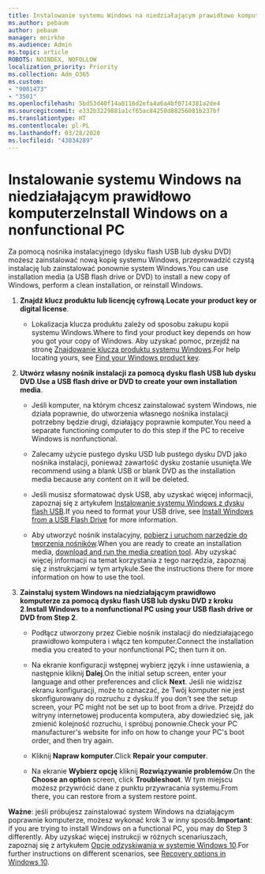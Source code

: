 ```yaml
---
title: Instalowanie systemu Windows na niedziałającym prawidłowo komputerze
ms.author: pebaum
author: pebaum
manager: mnirkhe
ms.audience: Admin
ms.topic: article
ROBOTS: NOINDEX, NOFOLLOW
localization_priority: Priority
ms.collection: Adm_O365
ms.custom:
- "9001473"
- "3501"
ms.openlocfilehash: 5bd53d40f14a8116d2efa4a6a4bf0714381a2de4
ms.sourcegitcommit: e332b3229881a1cf65ac84250d88256081b237bf
ms.translationtype: HT
ms.contentlocale: pl-PL
ms.lasthandoff: 03/28/2020
ms.locfileid: "43034289"
---
```

# <a name="install-windows-on-a-nonfunctional-pc"></a><span data-ttu-id="65a74-102">Instalowanie systemu Windows na niedziałającym prawidłowo komputerze</span><span class="sxs-lookup"><span data-stu-id="65a74-102">Install Windows on a nonfunctional PC</span></span>

<span data-ttu-id="65a74-103">Za pomocą nośnika instalacyjnego (dysku flash USB lub dysku DVD) możesz zainstalować nową kopię systemu Windows, przeprowadzić czystą instalację lub zainstalować ponownie system Windows.</span><span class="sxs-lookup"><span data-stu-id="65a74-103">You can use installation media (a USB flash drive or DVD) to install a new copy of Windows, perform a clean installation, or reinstall Windows.</span></span>

1. <span data-ttu-id="65a74-104">**Znajdź klucz produktu lub licencję cyfrową**.</span><span class="sxs-lookup"><span data-stu-id="65a74-104">**Locate your product key or digital license**.</span></span>

    - <span data-ttu-id="65a74-105">Lokalizacja klucza produktu zależy od sposobu zakupu kopii systemu Windows.</span><span class="sxs-lookup"><span data-stu-id="65a74-105">Where to find your product key depends on how you got your copy of Windows.</span></span> <span data-ttu-id="65a74-106">Aby uzyskać pomoc, przejdź na stronę [Znajdowanie klucza produktu systemu Windows](https://support.microsoft.com/help/10749/windows-10-find-product-key).</span><span class="sxs-lookup"><span data-stu-id="65a74-106">For help locating yours, see [Find your Windows product key](https://support.microsoft.com/help/10749/windows-10-find-product-key).</span></span> 

2. <span data-ttu-id="65a74-107">**Utwórz własny nośnik instalacji za pomocą dysku flash USB lub dysku DVD**.</span><span class="sxs-lookup"><span data-stu-id="65a74-107">**Use a USB flash drive or DVD to create your own installation media**.</span></span>

    - <span data-ttu-id="65a74-108">Jeśli komputer, na którym chcesz zainstalować system Windows, nie działa poprawnie, do utworzenia własnego nośnika instalacji potrzebny będzie drugi, działający poprawnie komputer.</span><span class="sxs-lookup"><span data-stu-id="65a74-108">You need a separate functioning computer to do this step if the PC to receive Windows is nonfunctional.</span></span>

    - <span data-ttu-id="65a74-109">Zalecamy użycie pustego dysku USD lub pustego dysku DVD jako nośnika instalacji, ponieważ zawartość dysku zostanie usunięta.</span><span class="sxs-lookup"><span data-stu-id="65a74-109">We recommend using a blank USB or blank DVD as the installation media because any content on it will be deleted.</span></span>

    - <span data-ttu-id="65a74-110">Jeśli musisz sformatować dysk USB, aby uzyskać więcej informacji, zapoznaj się z artykułem [Instalowanie systemu Windows z dysku flash USB](https://docs.microsoft.com/windows-hardware/manufacture/desktop/install-windows-from-a-usb-flash-drive).</span><span class="sxs-lookup"><span data-stu-id="65a74-110">If you need to format your USB drive, see [Install Windows from a USB Flash Drive](https://docs.microsoft.com/windows-hardware/manufacture/desktop/install-windows-from-a-usb-flash-drive) for more information.</span></span>

    - <span data-ttu-id="65a74-111">Aby utworzyć nośnik instalacyjny, [pobierz i uruchom narzędzie do tworzenia nośników](https://www.microsoft.com/software-download/windows10).</span><span class="sxs-lookup"><span data-stu-id="65a74-111">When you are ready to create an installation media, [download and run the media creation tool](https://www.microsoft.com/software-download/windows10).</span></span> <span data-ttu-id="65a74-112">Aby uzyskać więcej informacji na temat korzystania z tego narzędzia, zapoznaj się z instrukcjami w tym artykule.</span><span class="sxs-lookup"><span data-stu-id="65a74-112">See the instructions there for more information on how to use the tool.</span></span>

3. <span data-ttu-id="65a74-113">**Zainstaluj system Windows na niedziałającym prawidłowo komputerze za pomocą dysku flash USB lub dysku DVD z kroku 2**.</span><span class="sxs-lookup"><span data-stu-id="65a74-113">**Install Windows to a nonfunctional PC using your USB flash drive or DVD from Step 2**.</span></span>

    - <span data-ttu-id="65a74-114">Podłącz utworzony przez Ciebie nośnik instalacji do niedziałającego prawidłowo komputera i włącz ten komputer.</span><span class="sxs-lookup"><span data-stu-id="65a74-114">Connect the installation media you created to your nonfunctional PC; then turn it on.</span></span>

    - <span data-ttu-id="65a74-115">Na ekranie konfiguracji wstępnej wybierz język i inne ustawienia, a następnie kliknij **Dalej**.</span><span class="sxs-lookup"><span data-stu-id="65a74-115">On the initial setup screen, enter your language and other preferences and click **Next**.</span></span> <span data-ttu-id="65a74-116">Jeśli nie widzisz ekranu konfiguracji, może to oznaczać, że Twój komputer nie jest skonfigurowany do rozruchu z dysku.</span><span class="sxs-lookup"><span data-stu-id="65a74-116">If you don't see the setup screen, your PC might not be set up to boot from a drive.</span></span> <span data-ttu-id="65a74-117">Przejdź do witryny internetowej producenta komputera, aby dowiedzieć się, jak zmienić kolejność rozruchu, i spróbuj ponownie.</span><span class="sxs-lookup"><span data-stu-id="65a74-117">Check your PC manufacturer's website for info on how to change your PC's boot order, and then try again.</span></span>

    - <span data-ttu-id="65a74-118">Kliknij **Napraw komputer**.</span><span class="sxs-lookup"><span data-stu-id="65a74-118">Click **Repair your computer**.</span></span>

    - <span data-ttu-id="65a74-119">Na ekranie **Wybierz opcję** kliknij **Rozwiązywanie problemów**.</span><span class="sxs-lookup"><span data-stu-id="65a74-119">On the **Choose an option** screen, click **Troubleshoot**.</span></span> <span data-ttu-id="65a74-120">W tym miejscu możesz przywrócić dane z punktu przywracania systemu.</span><span class="sxs-lookup"><span data-stu-id="65a74-120">From there, you can restore from a system restore point.</span></span>

<span data-ttu-id="65a74-121">**Ważne**: jeśli próbujesz zainstalować system Windows na działającym poprawnie komputerze, możesz wykonać krok 3 w inny sposób.</span><span class="sxs-lookup"><span data-stu-id="65a74-121">**Important**: if you are trying to install Windows on a functional PC, you may do Step 3 differently.</span></span> <span data-ttu-id="65a74-122">Aby uzyskać więcej instrukcji w różnych scenariuszach, zapoznaj się z artykułem [Opcje odzyskiwania w systemie Windows 10](https://support.microsoft.com/help/12415/windows-10-recovery-options).</span><span class="sxs-lookup"><span data-stu-id="65a74-122">For further instructions on different scenarios, see [Recovery options in Windows 10](https://support.microsoft.com/help/12415/windows-10-recovery-options).</span></span>

